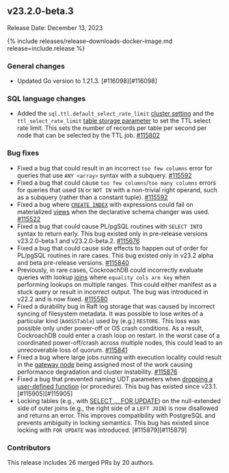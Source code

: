 ## v23.2.0-beta.3

Release Date: December 13, 2023

{% include releases/release-downloads-docker-image.md release=include.release %}

<h3 id="v23-2-0-beta-3-general-changes">General changes</h3>

- Updated Go version to 1.21.3. [#116098][#116098]

<h3 id="v23-2-0-beta-3-sql-language-changes">SQL language changes</h3>

- Added the `sql.ttl.default_select_rate_limit` [cluster setting](../v23.2/cluster-settings.html) and the `ttl_select_rate_limit` [table storage parameter](../v23.2/with-storage-parameter.html#table-parameters) to set the TTL select rate limit. This sets the number of records per table per second per node that can be selected by the TTL job. [#115802][#115802]

<h3 id="v23-2-0-beta-3-bug-fixes">Bug fixes</h3>

- Fixed a bug that could result in an incorrect `too few columns` error for queries that use `ANY <array>` syntax with a subquery. [#115592][#115592]
- Fixed a bug that could cause `too few columns`/`too many columns` errors for queries that used `IN` or `NOT IN` with a non-trivial right operand, such as a subquery (rather than a constant tuple). [#115592][#115592]
- Fixed a bug where [`CREATE INDEX`](../v23.2/create-index.html) with expressions could fail on materialized [views](../v23.2/views.html) when the declarative schema changer was used. [#115522][#115522]
- Fixed a bug that could cause PL/pgSQL routines with `SELECT INTO` syntax to return early. This bug existed only in pre-release versions v23.2.0-beta.1 and v23.2.0-beta.2. [#115676][#115676]
- Fixed a bug that could cause side effects to happen out of order for PL/pgSQL routines in rare cases. This bug existed only in v23.2 alpha and beta pre-release versions. [#115840][#115840]
- Previously, in rare cases, CockroachDB could incorrectly evaluate queries with lookup [joins](../v23.2/joins.html) where `equality cols are key` when performing lookups on multiple ranges. This could either manifest as a stuck query or result in incorrect output. The bug was introduced in v22.2 and is now fixed. [#115580][#115580]
- Fixed a durability bug in Raft log storage that was caused by incorrect syncing of filesystem metadata. It was possible to lose writes of a particular kind (`AddSSTable`) used by (e.g.) `RESTORE`. This loss was possible only under power-off or OS crash conditions. As a result, CockroachDB could enter a crash loop on restart. In the worst case of a coordinated power-off/crash across multiple nodes, this could lead to an unrecoverable loss of quorum. [#115841][#115841]
- Fixed a bug where large jobs running with execution locality could result in the [gateway node](../v23.2/architecture/sql-layer.html#gateway-node) being assigned most of the work causing performance degradation and cluster instability. [#115876][#115876]
- Fixed a bug that prevented naming UDT parameters when [dropping a user-defined function](../v23.2/drop-function.html) (or procedure). This bug has existed since v23.1. [#115905][#115905]
- Locking tables (e.g., with [SELECT ... FOR UPDATE](../v23.2/select-for-update.html)) on the null-extended side of outer joins (e.g., the right side of a `LEFT JOIN`) is now disallowed and returns an error. This improves compatibility with PostgreSQL and prevents ambiguity in locking semantics. This bug has existed since locking with `FOR UPDATE` was introduced. [#115879][#115879]

<div class="release-note-contributors" markdown="1">

<h3 id="v23-2-0-beta-3-contributors">Contributors</h3>

This release includes 26 merged PRs by 20 authors.

</div>

[#115522]: https://github.com/cockroachdb/cockroach/pull/115522
[#115580]: https://github.com/cockroachdb/cockroach/pull/115580
[#115592]: https://github.com/cockroachdb/cockroach/pull/115592
[#115676]: https://github.com/cockroachdb/cockroach/pull/115676
[#115802]: https://github.com/cockroachdb/cockroach/pull/115802
[#115840]: https://github.com/cockroachdb/cockroach/pull/115840
[#115841]: https://github.com/cockroachdb/cockroach/pull/115841
[#115876]: https://github.com/cockroachdb/cockroach/pull/115876

